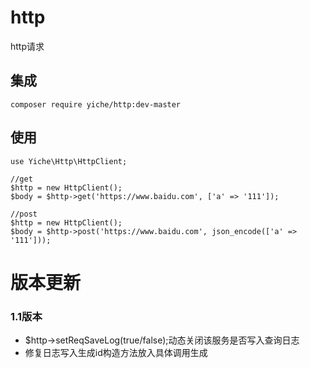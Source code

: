 # http

http请求




## 集成
```shell
composer require yiche/http:dev-master
```


## 使用

```shell
use Yiche\Http\HttpClient;

//get
$http = new HttpClient();
$body = $http->get('https://www.baidu.com', ['a' => '111']);

//post
$http = new HttpClient();
$body = $http->post('https://www.baidu.com', json_encode(['a' => '111']));

```

# 版本更新
### 1.1版本
 - $http->setReqSaveLog(true/false);动态关闭该服务是否写入查询日志
 - 修复日志写入生成id构造方法放入具体调用生成
